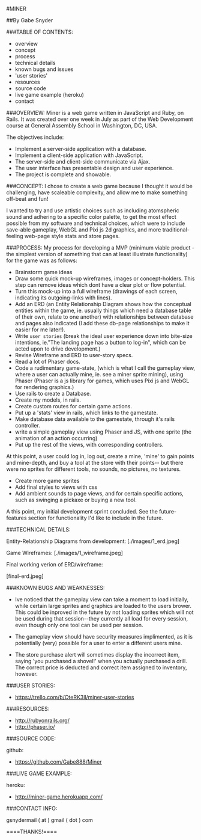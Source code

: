 #MINER

##By Gabe Snyder

###TABLE OF CONTENTS:
* overview
* concept
* process
* technical details
* known bugs and issues
* 'user stories'
* resources
* source code
* live game example (heroku)
* contact

###OVERVIEW:
Miner is a web game written in JavaScript and Ruby, on Rails.
It was created over one week in July as part of the Web Development course at General Assembly School in Washington, DC, USA.

The objectives include:
* Implement a server-side application with a database.
* Implement a client-side application with JavaScript.
* The server-side and client-side communicate via Ajax.
* The user interface has presentable design and user experience.
* The project is complete and showable.

###CONCEPT:
I chose to create a web game because I thought it would be challenging, have scaleable complexity, and allow me to make something off-beat and fun!

I wanted to try and use artistic choices such as including atomspheric sound and adhering to a specific color palette, to get the most effect possible from my software and technical choices, which were to include save-able gameplay, WebGL and Pixi js 2d graphics, and more traditional-feeling web-page style stats and store pages.

###PROCESS:
My process for developing a MVP (minimum viable product - the simplest version of something that can at least illustrate functionality) for the game was as follows:

* Brainstorm game ideas
* Draw some quick mock-up wireframes, images or concept-holders. This step can remove ideas which dont have a clear plot or flow potential.
* Turn this mock-up into a full wireframe (drawings of each screen, indicating its outgoing-links with lines).
* Add an ERD (an Entity Relationship Diagram shows how the conceptual entities within the game, ie. usually things which need a database table of their own, relate to one another) with relationships between database and pages also indicated (I add these db-page relationships to make it easier for me later!).
* Write `user stories` (break the ideal user experience down into bite-size intentions, ie."The landing page has a button to log-in", which can be acted upon to drive development.)
* Revise Wireframe and ERD to user-story specs.
* Read a lot of Phaser docs.
* Code a rudimentary game-state, (which is what I call the gameplay view, where a user can actually mine, ie. see a miner sprite mining), using Phaser (Phaser is a js library for games, which uses Pixi js and WebGL for rendering graphics.)
* Use rails to create a Database.
* Create my models, in rails.
* Create custom routes for certain game actions.
* Put up a 'stats' view in rails, which links to the gamestate.
* Make database data available to the gamestate, through it's rails controller.
* write a simple gameplay view using Phaser and JS, with one sprite (the animation of an action occurring)
* Put up the rest of the views, with corresponding controllers.

At this point, a user could log in, log out, create a mine, 'mine' to gain points and mine-depth, and buy a tool at the store with their points-- but there were no sprites for different tools, no sounds, no pictures, no textures.

* Create more game sprites
* Add final styles to views with css
* Add ambient sounds to page views, and for certain specific actions, such as swinging a pickaxe or buying a new tool.

A this point, my initial development sprint concluded. See the future-features section for functionality I'd like to include in the future.

###TECHNICAL DETAILS:

Entity-Relationship Diagrams from development:
[./images/1_erd.jpeg]

Game Wireframes:
[./images/1_wireframe.jpeg]

Final working  verion of ERD/wireframe:

[final-erd.jpeg]


###KNOWN BUGS AND WEAKNESSES:

* Ive noticed that the gameplay view can take a moment to load initially, while certain large sprites and graphics are loaded to the users brower. This could be inproved in the future by not loading sprites which will not be used during that session--they currently all load for every session, even though only one tool can be used per session.

* The gameplay view should have security measures implimented, as it is potentially (very) possible for a user to enter a different users mine.

* The store purchase alert will sometimes display the incorrect item, saying 'you purchased a shovel!' when you actually purchased a drill. The correct price is deducted and correct item assigned to inventory, however.

###USER STORIES:

* https://trello.com/b/OteRK3ll/miner-user-stories

###RESOURCES:

* http://rubyonrails.org/
* http://phaser.io/

###SOURCE CODE:

github:

* https://github.com/Gabe888/Miner

###LIVE GAME EXAMPLE:

heroku:

* http://miner-game.herokuapp.com/


###CONTACT INFO:

gsnydermail ( at ) gmail ( dot ) com

====THANKS!====
